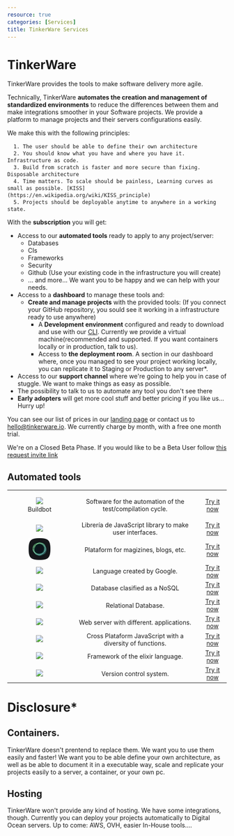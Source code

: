 ```yaml
---
resource: true
categories: [Services]
title: TinkerWare Services
---
```

# TinkerWare

TinkerWare provides the tools to make software delivery more agile.

Technically, TinkerWare **automates the creation and management of standardized environments**
to reduce the differences between them and make integrations smoother in
your Software projects. We provide a platform to manage projects and their
servers configurations easily.

We make this with the following principles:

```
  1. The user should be able to define their own architecture
  2. You should know what you have and where you have it. Infrastructure as code.
  3. Build from scratch is faster and more secure than fixing. Disposable architecture
  4. Time matters. To scale should be painless, Learning curves as small as possible. [KISS](https://en.wikipedia.org/wiki/KISS_principle)
  5. Projects should be deployable anytime to anywhere in a working state.
```

With the **subscription** you will get:

  - Access to our **automated tools** ready to apply to any project/server:
    - Databases
    - CIs
    - Frameworks
    - Security
    - Github (Use your existing code in the infrastructure you will create)
    - ... and more...
      We want you to be happy and we can help with your needs.
  - Access to a **dashboard** to manage these tools and:
    - **Create and manage projects** with the provided tools: (If you connect your GitHub repository, you sould see it working in a infrastructure ready to use anywhere)
      - A **Development environment** configured and ready to download and use with our [CLI](https://asciinema.org/a/b02jff2p4eoxy4oqnj2wo6qnt). Currently we provide a virtual machine(recommended and supported. If you want containers locally or in production, talk to us).
      - Access to **the deployment room**. A section in our dashboard where, once you managed to see your project working locally, you can replicate it to Staging or Production to any server*.
  - Access to our **support channel** where we're going to help you in case of stuggle. We want to make things as easy as possible.
  - The possibility to talk to us to automate any tool you don't see there
  - **Early adopters** will get more cool stuff and better pricing if you like us... Hurry up!

You can see our list of prices in our [landing page](tinkerware.io) or contact us to hello@tinkerware.io. We currently charge by month, with a free one month trial.

We're on a Closed Beta Phase. If you would like to be a Beta User follow [this request invite link](https://docs.google.com/forms/d/e/1FAIpQLSchhpeugqAFifxxsq65LvLKYSG3oBmUT7V0v_eNM6c3toKcFA/viewform)

## Automated tools

|         |      |  |
|:-----------:|:--------------------------------------------------------------:|:---------:|
|<figure><img src="https://danir.us/media/pictures/2013/Jul/26/buildbot-nut.png" width="75"><figcaption>Buildbot</figcaption></figure>|   Software for the automation of the test/compilation cycle.   | [Try it now](https://goo.gl/forms/kulkyoOH9ky2rJbJ3) |
|<img src="http://coenraets.org/present/react/img/react.png" width="50">|     Librería de JavaScript library to make user interfaces.     | [Try it now](https://goo.gl/forms/kulkyoOH9ky2rJbJ3) |
|<img src="https://raw.githubusercontent.com/docker-library/docs/c5b6d94dc8f0557925ab37ca43141c0efc5cc363/ghost/logo.png" width="50">|          Plataform for magizines, blogs, etc.          | [Try it now](https://goo.gl/forms/kulkyoOH9ky2rJbJ3) |
|<img src="https://appmeup.co/assets/go-lg-437922578e98d945608b86883efaf9f8.png" width="75">|           Language created by Google.          | [Try it now](https://goo.gl/forms/kulkyoOH9ky2rJbJ3) |
|<img src="https://upload.wikimedia.org/wikipedia/en/thumb/4/45/MongoDB-Logo.svg/1280px-MongoDB-Logo.svg.png" width="100">|              Database clasified as a NoSQL              |[Try it now](https://goo.gl/forms/kulkyoOH9ky2rJbJ3) |
|<img src="https://upload.wikimedia.org/wikipedia/en/thumb/6/62/MySQL.svg/640px-MySQL.svg.png" width="75">|              Relational Database.               | [Try it now](https://goo.gl/forms/kulkyoOH9ky2rJbJ3) |
|<img src="https://upload.wikimedia.org/wikipedia/commons/thumb/c/c5/Nginx_logo.svg/2000px-Nginx_logo.svg.png " width="50">       |                 Web server with different. applications.                 | [Try it now](https://goo.gl/forms/kulkyoOH9ky2rJbJ3) |
|<img src="https://dab1nmslvvntp.cloudfront.net/wp-content/uploads/2015/07/1436439824nodejs-logo.png" width="100">| Cross Plataform JavaScript with a diversity of functions. | [Try it now](https://goo.gl/forms/kulkyoOH9ky2rJbJ3) |
|<img src="http://claudiordgz.github.io/Phoenix2D/assets/images/phoenix_logo_cropped_640.png" width="50">|          Framework of the elixir language.         | [Try it now](https://goo.gl/forms/kulkyoOH9ky2rJbJ3) |
|<img src="http://radaxservices.com/images/plasticScm%20logo.png" width="100">|                 Version control system.         | [Try it now](https://goo.gl/forms/kulkyoOH9ky2rJbJ3) |


# Disclosure*

## Containers.

TinkerWare doesn't prentend to replace them. We want you to use them easily and faster!
We want you to be able define your own architecture, as well as
be able to document it in a executable way, scale and replicate your projects easily to a server,
a container, or your own pc.

## Hosting

TinkerWare won't provide any kind of hosting.
We have some integrations, though. Currently you can deploy your projects automatically to
Digital Ocean servers. Up to come: AWS, OVH, easier In-House tools....
